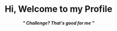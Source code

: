 <p>
  <h1 align="center"><b>Hi, Welcome to my Profile</b>
  <h4 align="center"><i>" Challenge?  That's good for me "</i></h4>
</h1>

</p>

<!-- ### Languages

<p align="left">
 <img
      src="https://raw.githubusercontent.com/devicons/devicon/master/icons/javascript/javascript-original.svg"
      alt="javascript" width="40" height="40" />
<img
      src="https://upload.wikimedia.org/wikipedia/commons/thumb/4/4c/Typescript_logo_2020.svg/1200px-Typescript_logo_2020.svg.png"
      alt="typescript" width="40" height="40" />
<img
      src="https://www.svgrepo.com/show/303388/java-4-logo.svg"
      alt="java" width="40" height="40" />

</p>

### Technologies

<p align="left">
<img
      src="https://raw.githubusercontent.com/devicons/devicon/master/icons/react/react-original-wordmark.svg"
      alt="ReactJS" width="40" height="40" />
<img
      src="https://upload.wikimedia.org/wikipedia/commons/thumb/8/8e/Nextjs-logo.svg/800px-Nextjs-logo.svg.png"
      alt="NextJS" width="" height="40" />
</p> -->
